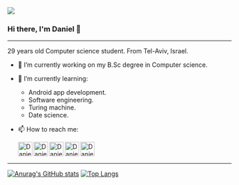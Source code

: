 ![](https://komarev.com/ghpvc/?username=Daniel-israelov)
### Hi there, I'm Daniel 👋
---
29 years old Computer science student.
From Tel-Aviv, Israel.

- 🔭 I’m currently working on my B.Sc degree in Computer science.
- 🌱 I’m currently learning:  
  - Android app development.
  - Software engineering.
  - Turing machine.
  - Date science.
- 📫 How to reach me:  
  
     [<img align="left" alt="Daniel-isrealov | LinkedIn" width="32px" src="https://i.imgur.com/LdUCwc6.png" />](https://www.linkedin.com/in/daniel-israelov-programmer/) 
[<img align="left" alt="Daniel-isrealov | Facebook" width="32px" src="https://i.imgur.com/nIiaG46.png" />](https://www.facebook.com/profile.php?id=1741592393)
[<img align="left" alt="Daniel-isrealov | Instagram" width="32px" src="https://i.imgur.com/OWdUupI.png" />](https://www.instagram.com/daniel_14.8/)
[<img align="left" alt="Daniel-isrealov | Gmail" width="32px" src="https://i.imgur.com/BzG8QoD.png" />](mailto:svhrkz@gmail.com)
[<img align="left" alt="Daniel-isrealov | Whatsapp" width="32px" src="https://i.imgur.com/CUInNXM.png" />](https://wa.me/972543104547)<br/><br/>
---

[![Anurag's GitHub stats](https://github-readme-stats.vercel.app/api?username=Daniel-israelov&show_icons=true&theme=dark)](https://github.com/Daniel-israelov/github-readme-stats)
[![Top Langs](https://github-readme-stats.vercel.app/api/top-langs/?username=Daniel-israelov&layout=compact&theme=dark&langs_count=10)](https://github.com/Daniel-israelov/github-readme-stats)
